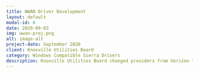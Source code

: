 ```yaml
---
title: WWAN Driver Development
layout: default
modal-id: 6
date: 2020-09-03
img: wwan-proj.png
alt: image-alt
project-date: September 2020
client: Knoxville Utilities Board
category: Windows Compatible Sierra Drivers
description: Knoxville Utilities Board changed providers from Verizon to AT&T beginning in February 2020. This caused issues with the current devices being used, specifically when dealing with their WWAN modems and the firmware present on them. After a few conversations with Panasonic, I got in touch with Sierra Wireless and created a configuration of the 7355 and 7455 Sierra Wireless Modems. This configuration flashes the firmware of the modem, sets the proper ports on the computer, adds a driver for the built in environmental sensor, and selects operable bands for the card to reach. This project helped further my architecture knowledge as well as build a strong relation with both Panasonic's support team and Sierra Wireless' developers.
---
```

